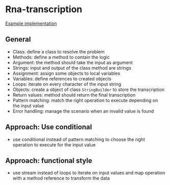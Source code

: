 # Rna-transcription

[Example implementation](https://github.com/exercism/java/blob/main/exercises/practice/rna-transcription/.meta/src/reference/java/RnaTranscription.java)

## General

- Class: define a class to resolve the problem
- Methods: define a method to contain the logic
- Argument: the method should take the input as argument
- Strings: input and output of the class method are strings
- Assignment: assign some objects to local variables
- Variables: define references to created objects
- Loops: iterate on every character of the input string
- Objects: create a object of class `StringBuilder` to store the transcription
- Return values: method should return the final transcription
- Pattern matching: match the right operation to execute depending on the input value
- Error handling: manage the scenario when an invalid value is found

## Approach: Use conditional

- use conditional instead of pattern matching to choose the right operation to execute for the input value

## Approach: functional style

- use stream instead of loops to iterate on input values and map operation with a method reference to transform the data

